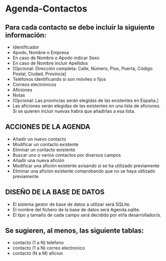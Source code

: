 # Agenda-Contactos
## Para cada contacto se debe incluir la siguiente información:

* Identificador
* Apodo, Nombre o Empresa
* En caso de Nombre o Apodo indicar Sexo
* En caso de Nombre incluir Apellidos
* [Opcional: Dirección completa: Calle, Número, Piso, Puerta, Código Postal, Ciudad, Provincia]
* Teléfonos identificando si son móviles o fijos
* Correos electrónicos
* Aficiones
* Notas
* [Opcional: Las provincias serán elegidas de las existentes en España.]
* Las aficiones serán elegidas de las existentes en una lista de aficiones. Si se quieren incluir nuevas habrá que añadirlas a esa lista.

## ACCIONES DE LA AGENDA
* Añadir un nuevo contacto
* Modificar un contacto existente
* Eliminar un contacto existente
* Buscar uno o varios contactos por diversos campos
* Añadir una nueva afición
* Modificar una afición existente avisando si se ha utilizado previamente
* Eliminar una afición existente comprobando que no se haya utilizado previamente

## DISEÑO DE LA BASE DE DATOS
* El sistema gestor de base de datos a utilizar será SQLite.
* El nombre del fichero de la base de datos será Agenda.sqlite.
* El tipo y tamaño de cada campo será decidido por el/la desarrollador/a.

## Se sugieren, al menos, las siguiente tablas:

* contacto (1 a N) telefono
* contacto (1 a N) correo electronico
* contacto (N a M) aficion
